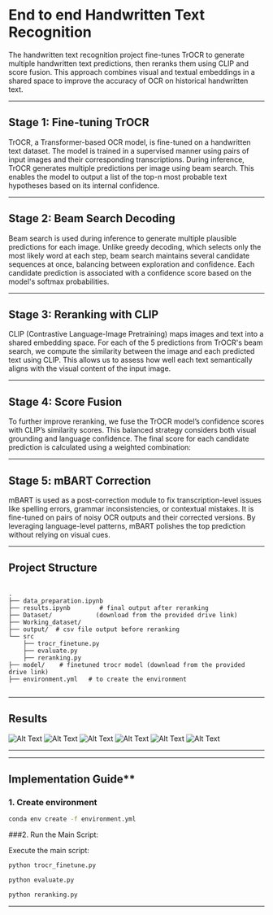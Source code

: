 # End to end Handwritten Text Recognition

The handwritten text recognition project fine-tunes TrOCR to generate multiple handwritten text predictions, then reranks them using CLIP and score fusion. This approach combines visual and textual embeddings in a shared space to improve the accuracy of OCR on historical handwritten text.



 
---

## Stage 1: Fine-tuning TrOCR

TrOCR, a Transformer-based OCR model, is fine-tuned on a handwritten text dataset. The model is trained in a supervised manner using pairs of input images and their corresponding transcriptions. During inference, TrOCR generates multiple predictions per image using beam search. This enables the model to output a list of the top-n most probable text hypotheses based on its internal confidence.


---

## Stage 2: Beam Search Decoding

Beam search is used during inference to generate multiple plausible predictions for each image. Unlike greedy decoding, which selects only the most likely word at each step, beam search maintains several candidate sequences at once, balancing between exploration and confidence. Each candidate prediction is associated with a confidence score based on the model's softmax probabilities.


---

## Stage 3: Reranking with CLIP

CLIP (Contrastive Language-Image Pretraining) maps images and text into a shared embedding space. For each of the 5 predictions from TrOCR's beam search, we compute the similarity between the image and each predicted text using CLIP. This allows us to assess how well each text semantically aligns with the visual content of the input image.


---

## Stage 4: Score Fusion

To further improve reranking, we fuse the TrOCR model’s confidence scores with CLIP’s similarity scores. This balanced strategy considers both visual grounding and language confidence. The final score for each candidate prediction is calculated using a weighted combination:


---

## Stage 5: mBART Correction

mBART is used as a post-correction module to fix transcription-level issues like spelling errors, grammar inconsistencies, or contextual mistakes. It is fine-tuned on pairs of noisy OCR outputs and their corrected versions. By leveraging language-level patterns, mBART polishes the top prediction without relying on visual cues.

---
## Project Structure

```

.
├── data_preparation.ipynb       
├── results.ipynb        # final output after reranking
├── Dataset/            (download from the provided drive link)            
├── Working_dataset/
├── output/  # csv file output before reranking               
└── src
    ├── trocr_finetune.py
    ├── evaluate.py
    ├── reranking.py
├── model/    # finetuned trocr model (download from the provided drive link)
├── environment.yml   # to create the environment                   


````

---

##  **Results**

![Alt Text](output/result1.png)
![Alt Text](output/result2.png)
![Alt Text](output/result3.png)
![Alt Text](output/result4.png)
![Alt Text](output/result5.png)
![Alt Text](output/result6.png)


---

---
## Implementation Guide**

### **1. Create environment**

```bash
conda env create -f environment.yml
```

###2. Run the Main Script:
   
Execute the main script:
```bash
python trocr_finetune.py 
```

```bash
python evaluate.py 
```

```bash
python reranking.py 
```
  

---
